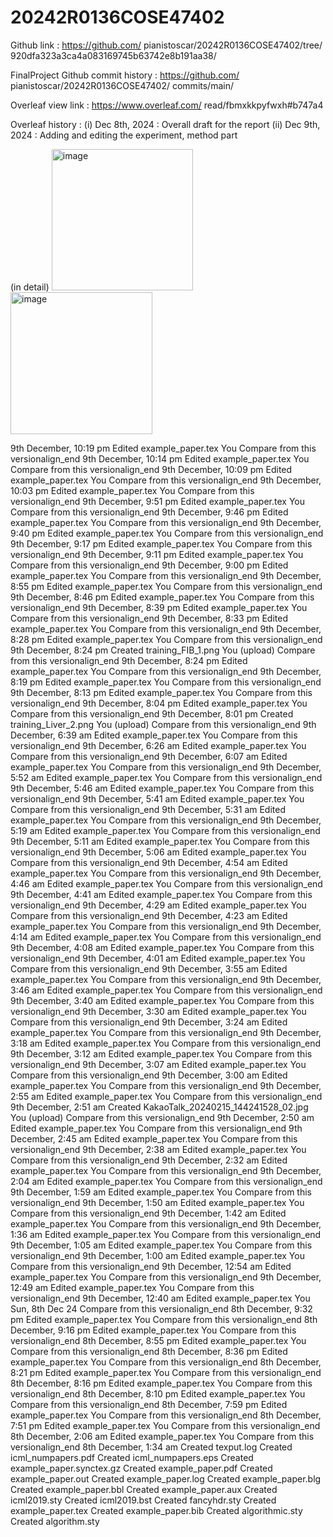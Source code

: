 ﻿# 20242R0136COSE47402

Github link : https://github.com/
pianistoscar/20242R0136COSE47402/tree/
920dfa323a3ca4a083169745b63742e8b191aa38/

FinalProject
Github commit history : https://github.com/
pianistoscar/20242R0136COSE47402/
commits/main/

Overleaf view link : https://www.overleaf.com/
read/fbmxkkpyfwxh#b747a4

Overleaf history :
(i) Dec 8th, 2024 : Overall draft for the report
(ii) Dec 9th, 2024 : Adding and editing the experiment,
method part

(in detail)
<img width="226" alt="image" src="https://github.com/user-attachments/assets/273b46e9-03a8-4699-b3b2-8a002c9647d8">
<img width="227" alt="image" src="https://github.com/user-attachments/assets/d3058054-57aa-4b18-822b-04e207910f07">

9th December, 10:19 pm
Edited
example_paper.tex
You
Compare from this versionalign_end
9th December, 10:14 pm
Edited
example_paper.tex
You
Compare from this versionalign_end
9th December, 10:09 pm
Edited
example_paper.tex
You
Compare from this versionalign_end
9th December, 10:03 pm
Edited
example_paper.tex
You
Compare from this versionalign_end
9th December, 9:51 pm
Edited
example_paper.tex
You
Compare from this versionalign_end
9th December, 9:46 pm
Edited
example_paper.tex
You
Compare from this versionalign_end
9th December, 9:40 pm
Edited
example_paper.tex
You
Compare from this versionalign_end
9th December, 9:17 pm
Edited
example_paper.tex
You
Compare from this versionalign_end
9th December, 9:11 pm
Edited
example_paper.tex
You
Compare from this versionalign_end
9th December, 9:00 pm
Edited
example_paper.tex
You
Compare from this versionalign_end
9th December, 8:55 pm
Edited
example_paper.tex
You
Compare from this versionalign_end
9th December, 8:46 pm
Edited
example_paper.tex
You
Compare from this versionalign_end
9th December, 8:39 pm
Edited
example_paper.tex
You
Compare from this versionalign_end
9th December, 8:33 pm
Edited
example_paper.tex
You
Compare from this versionalign_end
9th December, 8:28 pm
Edited
example_paper.tex
You
Compare from this versionalign_end
9th December, 8:24 pm
Created
training_FIB_1.png
You
(upload)
Compare from this versionalign_end
9th December, 8:24 pm
Edited
example_paper.tex
You
Compare from this versionalign_end
9th December, 8:19 pm
Edited
example_paper.tex
You
Compare from this versionalign_end
9th December, 8:13 pm
Edited
example_paper.tex
You
Compare from this versionalign_end
9th December, 8:04 pm
Edited
example_paper.tex
You
Compare from this versionalign_end
9th December, 8:01 pm
Created
training_Liver_2.png
You
(upload)
Compare from this versionalign_end
9th December, 6:39 am
Edited
example_paper.tex
You
Compare from this versionalign_end
9th December, 6:26 am
Edited
example_paper.tex
You
Compare from this versionalign_end
9th December, 6:07 am
Edited
example_paper.tex
You
Compare from this versionalign_end
9th December, 5:52 am
Edited
example_paper.tex
You
Compare from this versionalign_end
9th December, 5:46 am
Edited
example_paper.tex
You
Compare from this versionalign_end
9th December, 5:41 am
Edited
example_paper.tex
You
Compare from this versionalign_end
9th December, 5:31 am
Edited
example_paper.tex
You
Compare from this versionalign_end
9th December, 5:19 am
Edited
example_paper.tex
You
Compare from this versionalign_end
9th December, 5:11 am
Edited
example_paper.tex
You
Compare from this versionalign_end
9th December, 5:06 am
Edited
example_paper.tex
You
Compare from this versionalign_end
9th December, 4:54 am
Edited
example_paper.tex
You
Compare from this versionalign_end
9th December, 4:46 am
Edited
example_paper.tex
You
Compare from this versionalign_end
9th December, 4:41 am
Edited
example_paper.tex
You
Compare from this versionalign_end
9th December, 4:29 am
Edited
example_paper.tex
You
Compare from this versionalign_end
9th December, 4:23 am
Edited
example_paper.tex
You
Compare from this versionalign_end
9th December, 4:14 am
Edited
example_paper.tex
You
Compare from this versionalign_end
9th December, 4:08 am
Edited
example_paper.tex
You
Compare from this versionalign_end
9th December, 4:01 am
Edited
example_paper.tex
You
Compare from this versionalign_end
9th December, 3:55 am
Edited
example_paper.tex
You
Compare from this versionalign_end
9th December, 3:46 am
Edited
example_paper.tex
You
Compare from this versionalign_end
9th December, 3:40 am
Edited
example_paper.tex
You
Compare from this versionalign_end
9th December, 3:30 am
Edited
example_paper.tex
You
Compare from this versionalign_end
9th December, 3:24 am
Edited
example_paper.tex
You
Compare from this versionalign_end
9th December, 3:18 am
Edited
example_paper.tex
You
Compare from this versionalign_end
9th December, 3:12 am
Edited
example_paper.tex
You
Compare from this versionalign_end
9th December, 3:07 am
Edited
example_paper.tex
You
Compare from this versionalign_end
9th December, 3:00 am
Edited
example_paper.tex
You
Compare from this versionalign_end
9th December, 2:55 am
Edited
example_paper.tex
You
Compare from this versionalign_end
9th December, 2:51 am
Created
KakaoTalk_20240215_144241528_02.jpg
You
(upload)
Compare from this versionalign_end
9th December, 2:50 am
Edited
example_paper.tex
You
Compare from this versionalign_end
9th December, 2:45 am
Edited
example_paper.tex
You
Compare from this versionalign_end
9th December, 2:38 am
Edited
example_paper.tex
You
Compare from this versionalign_end
9th December, 2:32 am
Edited
example_paper.tex
You
Compare from this versionalign_end
9th December, 2:04 am
Edited
example_paper.tex
You
Compare from this versionalign_end
9th December, 1:59 am
Edited
example_paper.tex
You
Compare from this versionalign_end
9th December, 1:50 am
Edited
example_paper.tex
You
Compare from this versionalign_end
9th December, 1:42 am
Edited
example_paper.tex
You
Compare from this versionalign_end
9th December, 1:36 am
Edited
example_paper.tex
You
Compare from this versionalign_end
9th December, 1:05 am
Edited
example_paper.tex
You
Compare from this versionalign_end
9th December, 1:00 am
Edited
example_paper.tex
You
Compare from this versionalign_end
9th December, 12:54 am
Edited
example_paper.tex
You
Compare from this versionalign_end
9th December, 12:49 am
Edited
example_paper.tex
You
Compare from this versionalign_end
9th December, 12:40 am
Edited
example_paper.tex
You
Sun, 8th Dec 24
Compare from this versionalign_end
8th December, 9:32 pm
Edited
example_paper.tex
You
Compare from this versionalign_end
8th December, 9:16 pm
Edited
example_paper.tex
You
Compare from this versionalign_end
8th December, 8:55 pm
Edited
example_paper.tex
You
Compare from this versionalign_end
8th December, 8:36 pm
Edited
example_paper.tex
You
Compare from this versionalign_end
8th December, 8:21 pm
Edited
example_paper.tex
You
Compare from this versionalign_end
8th December, 8:16 pm
Edited
example_paper.tex
You
Compare from this versionalign_end
8th December, 8:10 pm
Edited
example_paper.tex
You
Compare from this versionalign_end
8th December, 7:59 pm
Edited
example_paper.tex
You
Compare from this versionalign_end
8th December, 7:51 pm
Edited
example_paper.tex
You
Compare from this versionalign_end
8th December, 2:06 am
Edited
example_paper.tex
You
Compare from this versionalign_end
8th December, 1:34 am
Created
texput.log
Created
icml_numpapers.pdf
Created
icml_numpapers.eps
Created
example_paper.synctex.gz
Created
example_paper.pdf
Created
example_paper.out
Created
example_paper.log
Created
example_paper.blg
Created
example_paper.bbl
Created
example_paper.aux
Created
icml2019.sty
Created
icml2019.bst
Created
fancyhdr.sty
Created
example_paper.tex
Created
example_paper.bib
Created
algorithmic.sty
Created
algorithm.sty
